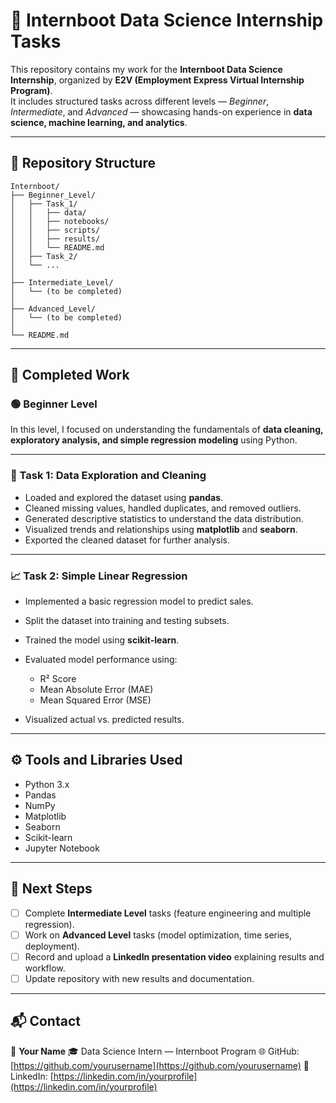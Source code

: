 # 🌟 Internboot Data Science Internship Tasks

This repository contains my work for the **Internboot Data Science Internship**, organized by **E2V (Employment Express Virtual Internship Program)**.  
It includes structured tasks across different levels — *Beginner*, *Intermediate*, and *Advanced* — showcasing hands-on experience in **data science, machine learning, and analytics**.

---

## 📁 Repository Structure

```plaintext
Internboot/
├── Beginner_Level/
│   ├── Task_1/
│   │   ├── data/
│   │   ├── notebooks/
│   │   ├── scripts/
│   │   ├── results/
│   │   └── README.md
│   ├── Task_2/
│   └── ...
│
├── Intermediate_Level/
│   └── (to be completed)
│
├── Advanced_Level/
│   └── (to be completed)
│
└── README.md
````

---

## 🧠 Completed Work

### 🟢 Beginner Level

In this level, I focused on understanding the fundamentals of **data cleaning, exploratory analysis, and simple regression modeling** using Python.

---

### 🧩 Task 1: Data Exploration and Cleaning

* Loaded and explored the dataset using **pandas**.
* Cleaned missing values, handled duplicates, and removed outliers.
* Generated descriptive statistics to understand the data distribution.
* Visualized trends and relationships using **matplotlib** and **seaborn**.
* Exported the cleaned dataset for further analysis.

---

### 📈 Task 2: Simple Linear Regression

* Implemented a basic regression model to predict sales.
* Split the dataset into training and testing subsets.
* Trained the model using **scikit-learn**.
* Evaluated model performance using:

  * R² Score
  * Mean Absolute Error (MAE)
  * Mean Squared Error (MSE)
* Visualized actual vs. predicted results.

---

## ⚙️ Tools and Libraries Used

* Python 3.x
* Pandas
* NumPy
* Matplotlib
* Seaborn
* Scikit-learn
* Jupyter Notebook

---

## 🧭 Next Steps

* [ ] Complete **Intermediate Level** tasks (feature engineering and multiple regression).
* [ ] Work on **Advanced Level** tasks (model optimization, time series, deployment).
* [ ] Record and upload a **LinkedIn presentation video** explaining results and workflow.
* [ ] Update repository with new results and documentation.

---

## 📬 Contact

👤 **Your Name**
🎓 Data Science Intern — Internboot Program
🌐 GitHub: [https://github.com/yourusername](https://github.com/yourusername)
💼 LinkedIn: [https://linkedin.com/in/yourprofile](https://linkedin.com/in/yourprofile)

